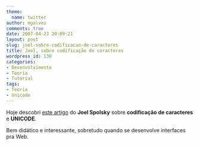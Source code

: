 ```yaml
---
theme:
  name: twitter
author: mgalves
comments: true
date: 2007-04-23 20:09:21
layout: post
slug: joel-sobre-codificacao-de-caracteres
title: Joel, sobre codificação de caracteres
wordpress_id: 130
categories:
- Desenvolvimento
- Teoria
- Tutorial
tags:
- Teoria
- Unicode
---
```


Hoje descobri [este artigo](http://www.joelonsoftware.com/articles/Unicode.html) do **Joel Spolsky** sobre **codificação de caracteres** e **UNICODE**.

Bem didático e interessante, sobretudo quando se desenvolve interfaces pra Web.
